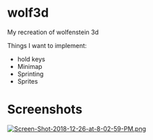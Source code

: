 # wolf3d
My recreation of wolfenstein 3d

Things I want to implement:
- hold keys
- Minimap
- Sprinting
- Sprites

# Screenshots
[![Screen-Shot-2018-12-26-at-8-02-59-PM.png](https://i.postimg.cc/pLvdgXKX/Screen-Shot-2018-12-26-at-8-02-59-PM.png)](https://postimg.cc/tYry6brL)
